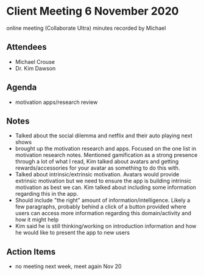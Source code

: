 # Client Meeting 6 November 2020

online meeting (Collaborate Ultra)
minutes recorded by Michael

## Attendees

- Michael Crouse
- Dr. Kim Dawson

## Agenda

- motivation apps/research review

## Notes

- Talked about the social dilemma and netflix and their auto playing next shows
- brought up the motivation research and apps. Focused on the one list in motivation research notes. Mentioned gamification as a strong presence through a lot of what I read, Kim talked about avatars and getting rewards/accessories for your avatar as something to do this with.
- Talked about intrinsic/extrinsic motivation. Avatars would provide extrinsic motivation but we need to ensure the app is building intrinsic motivation as best we can. Kim talked about including some information regarding this in the app.
- Should include "the right" amount of information/intelligence. Likely a few paragraphs, probably behind a click of a button provided where users can access more information regarding this domain/activity and how it might help
- Kim said he is still thinking/working on introduction information and how he would like to present the app to new users

## Action Items

- no meeting next week, meet again Nov 20
